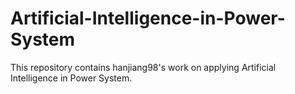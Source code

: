 # Artificial-Intelligence-in-Power-System
This repository contains hanjiang98's work on applying Artificial Intelligence in Power System.
